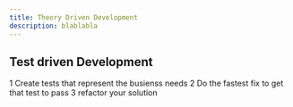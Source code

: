```yaml
---
title: Theory Driven Development
description: blablabla
---
```


## Test driven Development

1 Create tests that represent the busienss needs
2 Do the fastest fix to get that test to pass
3 refactor your solution